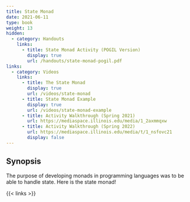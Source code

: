 ```yaml
---
title: State Monad
date: 2021-06-11
type: book
weight: 13
hidden:
  - category: Handouts
    links:
      - title: State Monad Activity (POGIL Version)
        display: true
        url: /handouts/state-monad-pogil.pdf
links:
  - category: Videos
    links:
      - title: The State Monad
        display: true
        url: /videos/state-monad
      - title: State Monad Example
        display: true
        url: /videos/state-monad-example
      - title: Activity Walkthrough (Spring 2021)
        url: https://mediaspace.illinois.edu/media/1_2axmmqxw
      - title: Activity Walkthrough (Spring 2022)
        url: https://mediaspace.illinois.edu/media/t/1_nsfovc21
        display: false
---
```


## Synopsis

The purpose of developing monads in programming languages was to be able to handle state.
Here is the state monad!

{{< links >}}
